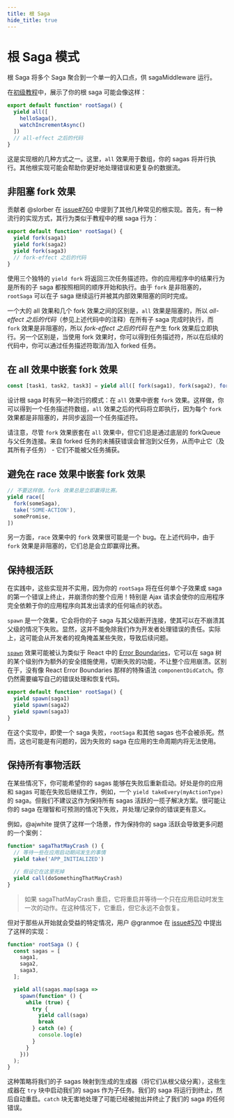 ```yaml
---
title: 根 Saga
hide_title: true
---
```


# 根 Saga 模式

根 Saga 将多个 Saga 聚合到一个单一的入口点，供 sagaMiddleware 运行。

在[初级教程](../introduction/BeginnerTutorial.md)中，展示了你的根 saga 可能会像这样：

```javascript
export default function* rootSaga() {
  yield all([
    helloSaga(),
    watchIncrementAsync()
  ])
  // all-effect 之后的代码
}
```

这是实现根的几种方式之一。这里，`all` 效果用于数组，你的 sagas 将并行执行。其他根实现可能会帮助你更好地处理错误和更复杂的数据流。

## 非阻塞 fork 效果

贡献者 @slorber 在 [issue#760](https://github.com/redux-saga/redux-saga/issues/760) 中提到了其他几种常见的根实现。首先，有一种流行的实现方式，其行为类似于教程中的根 saga 行为：

```javascript
export default function* rootSaga() {
  yield fork(saga1)
  yield fork(saga2)
  yield fork(saga3)
  // fork-effect 之后的代码
}
```

使用三个独特的 `yield fork` 将返回三次任务描述符。你的应用程序中的结果行为是所有的子 saga 都按照相同的顺序开始和执行。由于 `fork` 是非阻塞的，`rootSaga` 可以在子 saga 继续运行并被其内部效果阻塞的同时完成。

一个大的 all 效果和几个 fork 效果之间的区别是，`all` 效果是阻塞的，所以 *all-effect 之后的代码*（参见上述代码中的注释）在所有子 saga 完成时执行，而 `fork` 效果是非阻塞的，所以 *fork-effect 之后的代码* 在产生 fork 效果后立即执行。另一个区别是，当使用 fork 效果时，你可以得到任务描述符，所以在后续的代码中，你可以通过任务描述符取消/加入 forked 任务。

## 在 all 效果中嵌套 fork 效果

```javascript
const [task1, task2, task3] = yield all([ fork(saga1), fork(saga2), fork(saga3) ])
```

设计根 saga 时有另一种流行的模式：在 `all` 效果中嵌套 `fork` 效果。这样做，你可以得到一个任务描述符数组，`all` 效果之后的代码将立即执行，因为每个 `fork` 效果都是非阻塞的，并同步返回一个任务描述符。

请注意，尽管 `fork` 效果嵌套在 `all` 效果中，但它们总是通过底层的 forkQueue 与父任务连接。来自 forked 任务的未捕获错误会冒泡到父任务，从而中止它（及其所有子任务） - 它们不能被父任务捕获。

## 避免在 race 效果中嵌套 fork 效果

```javascript
// 不要这样做。fork 效果总是立即赢得比赛。
yield race([
  fork(someSaga),
  take('SOME-ACTION'),
  somePromise,
])
```

另一方面，`race` 效果中的 `fork` 效果很可能是一个 bug。在上述代码中，由于 `fork` 效果是非阻塞的，它们总是会立即赢得比赛。

## 保持根活跃

在实践中，这些实现并不实用，因为你的 `rootSaga` 将在任何单个子效果或 saga 的第一个错误上终止，并崩溃你的整个应用！特别是 Ajax 请求会使你的应用程序完全依赖于你的应用程序向其发出请求的任何端点的状态。

`spawn` 是一个效果，它会将你的子 saga 与其父级断开连接，使其可以在不崩溃其父级的情况下失败。显然，这并不能免除我们作为开发者处理错误的责任。实际上，这可能会从开发者的视角掩盖某些失败，导致后续问题。

[`spawn`](../API.md#spawnfn-args) 效果可能被认为类似于 React 中的 [Error Boundaries](https://reactjs.org/docs/error-boundaries.html)，它可以在 saga 树的某个级别作为额外的安全措施使用，切断失败的功能，不让整个应用崩溃。区别在于，没有像 React Error Boundaries 那样的特殊语法 `componentDidCatch`。你仍然需要编写自己的错误处理和恢复代码。

```javascript
export default function* rootSaga() {
  yield spawn(saga1)
  yield spawn(saga2)
  yield spawn(saga3)
}
```

在这个实现中，即使一个 saga 失败，`rootSaga` 和其他 sagas 也不会被杀死。然而，这也可能是有问题的，因为失败的 saga 在应用的生命周期内将无法使用。

## 保持所有事物活跃

在某些情况下，你可能希望你的 sagas 能够在失败后重新启动。好处是你的应用和 sagas 可能在失败后继续工作，例如，一个 `yield takeEvery(myActionType)` 的 saga。但我们不建议这作为保持所有 sagas 活跃的一揽子解决方案。很可能让你的 saga 在理智和可预测的情况下失败，并处理/记录你的错误更有意义。

例如，@ajwhite 提供了这样一个场景，作为保持你的 saga 活跃会导致更多问题的一个案例：

```javascript
function* sagaThatMayCrash () {
  // 等待一些在应用启动期间发生的事情
  yield take('APP_INITIALIZED')

  // 假设它在这里死掉
  yield call(doSomethingThatMayCrash)
}
```

> 如果 sagaThatMayCrash 重启，它将重启并等待一个只在应用启动时发生一次的动作。在这种情况下，它重启，但它永远不会恢复。

但对于那些从开始就会受益的特定情况，用户 @granmoe 在 [issue#570](https://github.com/redux-saga/redux-saga/issues/570) 中提出了这样的实现：

```javascript
function* rootSaga () {
  const sagas = [
    saga1,
    saga2,
    saga3,
  ];

  yield all(sagas.map(saga =>
    spawn(function* () {
      while (true) {
        try {
          yield call(saga)
          break
        } catch (e) {
          console.log(e)
        }
      }
    }))
  );
}
```

这种策略将我们的子 sagas 映射到生成的生成器（将它们从根父级分离），这些生成器在 `try` 块中启动我们的 sagas 作为子任务。我们的 saga 将运行到终止，然后自动重启。`catch` 块无害地处理了可能已经被抛出并终止了我们的 saga 的任何错误。

